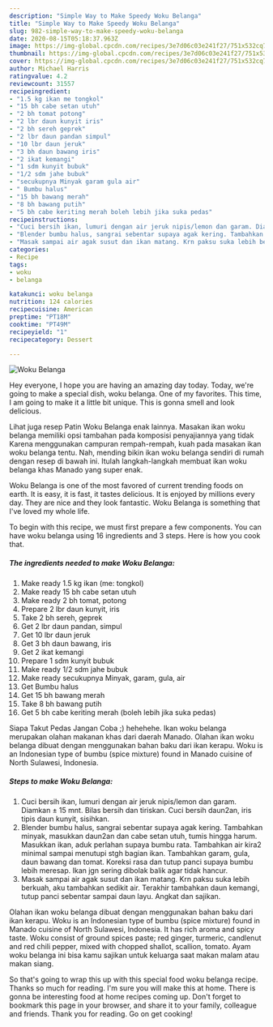 ```yaml
---
description: "Simple Way to Make Speedy Woku Belanga"
title: "Simple Way to Make Speedy Woku Belanga"
slug: 982-simple-way-to-make-speedy-woku-belanga
date: 2020-08-15T05:18:37.963Z
image: https://img-global.cpcdn.com/recipes/3e7d06c03e241f27/751x532cq70/woku-belanga-foto-resep-utama.jpg
thumbnail: https://img-global.cpcdn.com/recipes/3e7d06c03e241f27/751x532cq70/woku-belanga-foto-resep-utama.jpg
cover: https://img-global.cpcdn.com/recipes/3e7d06c03e241f27/751x532cq70/woku-belanga-foto-resep-utama.jpg
author: Michael Harris
ratingvalue: 4.2
reviewcount: 31557
recipeingredient:
- "1.5 kg ikan me tongkol"
- "15 bh cabe setan utuh"
- "2 bh tomat potong"
- "2 lbr daun kunyit iris"
- "2 bh sereh geprek"
- "2 lbr daun pandan simpul"
- "10 lbr daun jeruk"
- "3 bh daun bawang iris"
- "2 ikat kemangi"
- "1 sdm kunyit bubuk"
- "1/2 sdm jahe bubuk"
- "secukupnya Minyak garam gula air"
- " Bumbu halus"
- "15 bh bawang merah"
- "8 bh bawang putih"
- "5 bh cabe keriting merah boleh lebih jika suka pedas"
recipeinstructions:
- "Cuci bersih ikan, lumuri dengan air jeruk nipis/lemon dan garam. Diamkan ± 15 mnt. Bilas bersih dan tiriskan. Cuci bersih daun2an, iris tipis daun kunyit, sisihkan."
- "Blender bumbu halus, sangrai sebentar supaya agak kering. Tambahkan minyak, masukkan daun2an dan cabe setan utuh, tumis hingga harum. Masukkan ikan, aduk perlahan supaya bumbu rata. Tambahkan air kira2 minimal sampai menutupi stgh bagian ikan. Tambahkan garam, gula, daun bawang dan tomat. Koreksi rasa dan tutup panci supaya bumbu lebih meresap. Ikan jgn sering dibolak balik agar tidak hancur."
- "Masak sampai air agak susut dan ikan matang. Krn paksu suka lebih berkuah, aku tambahkan sedikit air. Terakhir tambahkan daun kemangi, tutup panci sebentar sampai daun layu. Angkat dan sajikan."
categories:
- Recipe
tags:
- woku
- belanga

katakunci: woku belanga 
nutrition: 124 calories
recipecuisine: American
preptime: "PT18M"
cooktime: "PT49M"
recipeyield: "1"
recipecategory: Dessert

---
```



![Woku Belanga](https://img-global.cpcdn.com/recipes/3e7d06c03e241f27/751x532cq70/woku-belanga-foto-resep-utama.jpg)

Hey everyone, I hope you are having an amazing day today. Today, we're going to make a special dish, woku belanga. One of my favorites. This time, I am going to make it a little bit unique. This is gonna smell and look delicious.

Lihat juga resep Patin Woku Belanga enak lainnya. Masakan ikan woku belanga memiliki opsi tambahan pada komposisi penyajiannya yang tidak Karena menggunakan campuran rempah-rempah, kuah pada masakan ikan woku belanga tentu. Nah, mending bikin ikan woku belanga sendiri di rumah dengan resep di bawah ini. Itulah langkah-langkah membuat ikan woku belanga khas Manado yang super enak.

Woku Belanga is one of the most favored of current trending foods on earth. It is easy, it is fast, it tastes delicious. It is enjoyed by millions every day. They are nice and they look fantastic. Woku Belanga is something that I've loved my whole life.


To begin with this recipe, we must first prepare a few components. You can have woku belanga using 16 ingredients and 3 steps. Here is how you cook that.

<!--inarticleads1-->

##### The ingredients needed to make Woku Belanga:

1. Make ready 1.5 kg ikan (me: tongkol)
1. Make ready 15 bh cabe setan utuh
1. Make ready 2 bh tomat, potong
1. Prepare 2 lbr daun kunyit, iris
1. Take 2 bh sereh, geprek
1. Get 2 lbr daun pandan, simpul
1. Get 10 lbr daun jeruk
1. Get 3 bh daun bawang, iris
1. Get 2 ikat kemangi
1. Prepare 1 sdm kunyit bubuk
1. Make ready 1/2 sdm jahe bubuk
1. Make ready secukupnya Minyak, garam, gula, air
1. Get  Bumbu halus
1. Get 15 bh bawang merah
1. Take 8 bh bawang putih
1. Get 5 bh cabe keriting merah (boleh lebih jika suka pedas)


Siapa Takut Pedas Jangan Coba ;) hehehehe. Ikan woku belanga merupakan olahan makanan khas dari daerah Manado. Olahan ikan woku belanga dibuat dengan menggunakan bahan baku dari ikan kerapu. Woku is an Indonesian type of bumbu (spice mixture) found in Manado cuisine of North Sulawesi, Indonesia. 

<!--inarticleads2-->

##### Steps to make Woku Belanga:

1. Cuci bersih ikan, lumuri dengan air jeruk nipis/lemon dan garam. Diamkan ± 15 mnt. Bilas bersih dan tiriskan. Cuci bersih daun2an, iris tipis daun kunyit, sisihkan.
1. Blender bumbu halus, sangrai sebentar supaya agak kering. Tambahkan minyak, masukkan daun2an dan cabe setan utuh, tumis hingga harum. Masukkan ikan, aduk perlahan supaya bumbu rata. Tambahkan air kira2 minimal sampai menutupi stgh bagian ikan. Tambahkan garam, gula, daun bawang dan tomat. Koreksi rasa dan tutup panci supaya bumbu lebih meresap. Ikan jgn sering dibolak balik agar tidak hancur.
1. Masak sampai air agak susut dan ikan matang. Krn paksu suka lebih berkuah, aku tambahkan sedikit air. Terakhir tambahkan daun kemangi, tutup panci sebentar sampai daun layu. Angkat dan sajikan.


Olahan ikan woku belanga dibuat dengan menggunakan bahan baku dari ikan kerapu. Woku is an Indonesian type of bumbu (spice mixture) found in Manado cuisine of North Sulawesi, Indonesia. It has rich aroma and spicy taste. Woku consist of ground spices paste; red ginger, turmeric, candlenut and red chili pepper, mixed with chopped shallot, scallion, tomato. Ayam woku belanga ini bisa kamu sajikan untuk keluarga saat makan malam atau makan siang. 

So that's going to wrap this up with this special food woku belanga recipe. Thanks so much for reading. I'm sure you will make this at home. There is gonna be interesting food at home recipes coming up. Don't forget to bookmark this page in your browser, and share it to your family, colleague and friends. Thank you for reading. Go on get cooking!
